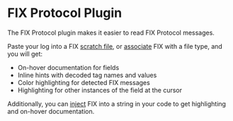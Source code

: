 # FIX Protocol Plugin

<!-- Plugin description -->
The FIX Protocol plugin makes it easier to read FIX Protocol messages.

Paste your log into a FIX [scratch file], or [associate] FIX with a file type, and you will get: 

- On-hover documentation for fields
- Inline hints with decoded tag names and values
- Color highlighting for detected FIX messages
- Highlighting for other instances of the field at the cursor

Additionally, you can [inject] FIX into a string in your code to get highlighting and on-hover documentation.

[scratch file]: https://www.jetbrains.com/help/idea/scratches.html
[associate]: https://www.jetbrains.com/help/idea/creating-and-registering-file-types.html#configure-associations-between-filename-patterns-and-file-types
[inject]: https://www.jetbrains.com/help/idea/using-language-injections.html
<!-- Plugin description end -->
